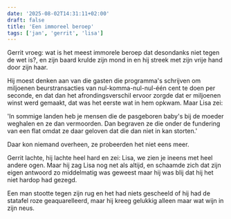 ```yaml
---
date: '2025-08-02T14:31:11+02:00'
draft: false
title: 'Een immoreel beroep'
tags: ['jan', 'gerrit', 'lisa']
---
```


Gerrit vroeg: wat is het meest immorele beroep dat desondanks niet tegen de wet is?, en zijn baard krulde zijn mond in en hij streek met zijn vrije hand door zijn haar.

Hij moest denken aan van die gasten die programma's schrijven om miljoenen beurstransacties van nul-komma-nul-nul-één cent te doen per seconde, en dat dan het afrondingsverschil ervoor zorgde dat er miljoenen winst werd gemaakt, dat was het eerste wat in hem opkwam. Maar Lisa zei:

'In sommige landen heb je mensen die de pasgeboren baby's bij de moeder weghalen en ze dan vermoorden. Dan begraven ze die onder de fundering van een flat omdat ze daar geloven dat die dan niet in kan storten.'

Daar kon niemand overheen, ze probeerden het niet eens meer.

Gerrit lachte, hij lachte heel hard en zei: Lisa, we zien je ineens met heel andere ogen. Maar hij zag Lisa nog net als altijd, en schaamde zich dat zijn eigen antwoord zo middelmatig was geweest maar hij was blij dat hij het niet hardop had gezegd. 

Een man stootte tegen zijn rug en het had niets gescheeld of hij had de statafel roze geaquarelleerd, maar hij kreeg gelukkig alleen maar wat wijn in zijn neus.
